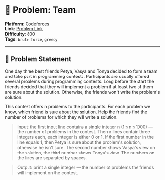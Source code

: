 # 🧩 Problem: Team

**Platform**: Codeforces \
**Link**: [Problem Link](https://codeforces.com/problemset/problem/231/A) \
**Difficulty**: 800 \
**Tags**: `brute force`, `greedy`

---

## 📄 Problem Statement

One day three best friends Petya, Vasya and Tonya decided to form a team and take part in programming contests. Participants are usually offered several problems during programming contests. Long before the start the friends decided that they will implement a problem if at least two of them are sure about the solution. Otherwise, the friends won't write the problem's solution.

This contest offers n problems to the participants. For each problem we know, which friend is sure about the solution. Help the friends find the number of problems for which they will write a solution.

> Input: the first input line contains a single integer n (1 ≤ n ≤ 1000) — the number of problems in the contest. Then n lines contain three integers each, each integer is either 0 or 1. If the first number in the line equals 1, then Petya is sure about the problem's solution, otherwise he isn't sure. The second number shows Vasya's view on the solution, the third number shows Tonya's view. The numbers on the lines are separated by spaces.

> Output: print a single integer — the number of problems the friends will implement on the contest.